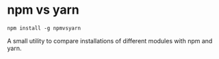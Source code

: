 # npm vs yarn

```npm install -g npmvsyarn```

A small utility to compare installations of different modules with npm and yarn.
